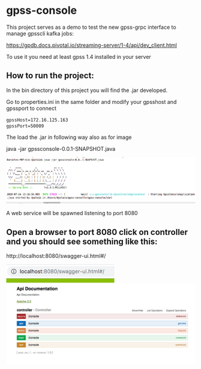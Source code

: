 # gpss-console

This project serves as a demo to test the new gpss-grpc interface to manage gpsscli kafka jobs: </br>

https://gpdb.docs.pivotal.io/streaming-server/1-4/api/dev_client.html

To use it you need at least gpss 1.4 installed in your server

## How to run the project:

In the bin directory of this project you will find the .jar developed. </br>

Go to properties.ini in the same folder and modify your gpsshost and gpssport to connect </br>

```
gpssHost=172.16.125.163
gpssPort=50009
```

The load the .jar in following way also as for image </br>

java -jar gpssconsole-0.0.1-SNAPSHOT.java

![Screenshot](./pics/spring.png)

A web service will be spawned listening to port 8080

## Open a browser to port 8080 click on controller and you should see something like this:

http://localhost:8080/swagger-ui.html#/


![Screenshot](./pics/first.png)
</br>
![Screenshot](./pics/second.png)

##
